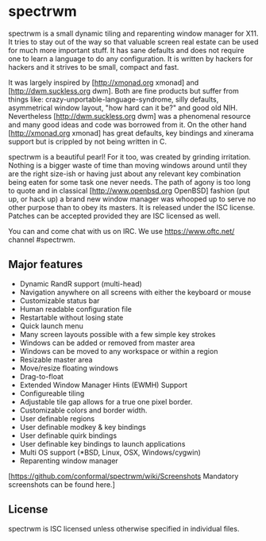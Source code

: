 spectrwm
========

spectrwm is a small dynamic tiling and reparenting window manager for X11. It
tries to stay out of the way so that valuable screen real estate can be used
for much more important stuff. It has sane defaults and does not require one to
learn a language to do any configuration. It is written by hackers for hackers
and it strives to be small, compact and fast.

It was largely inspired by [http://xmonad.org xmonad] and
[http://dwm.suckless.org dwm]. Both are fine products but suffer from things
like: crazy-unportable-language-syndrome, silly defaults, asymmetrical window
layout, "how hard can it be?" and good old NIH.  Nevertheless
[http://dwm.suckless.org dwm] was a phenomenal resource and many good ideas and
code was borrowed from it. On the other hand [http://xmonad.org xmonad] has
great defaults, key bindings and xinerama support but is crippled by not being
written in C.

spectrwm is a beautiful pearl! For it too, was created by grinding irritation.
Nothing is a bigger waste of time than moving windows around until they are the
right size-ish or having just about any relevant key combination being eaten
for some task one never needs. The path of agony is too long to quote and in
classical [http://www.openbsd.org OpenBSD] fashion (put up, or hack up) a brand
new window manager was whooped up to serve no other purpose than to obey its
masters. It is released under the ISC license. Patches can be accepted provided
they are ISC licensed as well.

You can and come chat with us on IRC. We use https://www.oftc.net/ channel #spectrwm.

## Major features
* Dynamic RandR support (multi-head)
* Navigation anywhere on all screens with either the keyboard or mouse
* Customizable status bar
* Human readable configuration file
* Restartable without losing state
* Quick launch menu
* Many screen layouts possible with a few simple key strokes
* Windows can be added or removed from master area
* Windows can be moved to any workspace or within a region
* Resizable master area
* Move/resize floating windows
* Drag-to-float
* Extended Window Manager Hints (EWMH) Support
* Configureable tiling
* Adjustable tile gap allows for a true one pixel border.
* Customizable colors and border width.
* User definable regions
* User definable modkey & key bindings
* User definable quirk bindings
* User definable key bindings to launch applications
* Multi OS support (*BSD, Linux, OSX, Windows/cygwin) 
* Reparenting window manager

[https://github.com/conformal/spectrwm/wiki/Screenshots Mandatory screenshots can be found here.]

## License

spectrwm is ISC licensed unless otherwise specified in individual files.
